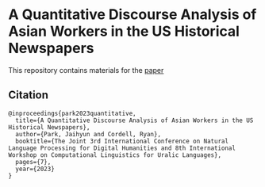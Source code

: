 # A Quantitative Discourse Analysis of Asian Workers in the US Historical Newspapers
This repository contains materials for the [paper](https://arxiv.org/abs/2402.02572)

## Citation
```
@inproceedings{park2023quantitative,
  title={A Quantitative Discourse Analysis of Asian Workers in the US Historical Newspapers},
  author={Park, Jaihyun and Cordell, Ryan},
  booktitle={The Joint 3rd International Conference on Natural Language Processing for Digital Humanities and 8th International Workshop on Computational Linguistics for Uralic Languages},
  pages={7},
  year={2023}
}
```